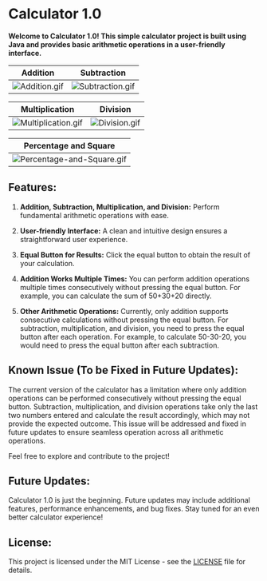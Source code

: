 # Calculator 1.0

**Welcome to Calculator 1.0! This simple calculator project is built using Java and provides basic arithmetic operations in a user-friendly interface.**

| Addition | Subtraction |
| --- | --- |
| ![Addition.gif](https://i.postimg.cc/Qxtqttn4/Addition.gif) | ![Subtraction.gif](https://i.postimg.cc/R0fdBDbv/Subtraction.gif) |

| Multiplication | Division |
| --- | --- |
| ![Multiplication.gif](https://i.postimg.cc/SRGtpvRn/Multiplication.gif) | ![Division.gif](https://i.postimg.cc/QMRzg7vd/Division.gif) |

| Percentage and Square |
| --- |
| ![Percentage-and-Square.gif](https://i.postimg.cc/h48YxfsK/Percentage-and-Square.gif) |


## Features:

1. **Addition, Subtraction, Multiplication, and Division:**
   Perform fundamental arithmetic operations with ease.

2. **User-friendly Interface:**
   A clean and intuitive design ensures a straightforward user experience.

3. **Equal Button for Results:**
   Click the equal button to obtain the result of your calculation.

4. **Addition Works Multiple Times:**
   You can perform addition operations multiple times consecutively without pressing the equal button. For example, you can calculate the sum of 50+30+20 directly.

5. **Other Arithmetic Operations:**
   Currently, only addition supports consecutive calculations without pressing the equal button. For subtraction, multiplication, and division, you need to press the equal button after each operation. For example, to calculate 50-30-20, you would need to press the equal button after each subtraction.

## Known Issue (To be Fixed in Future Updates):

The current version of the calculator has a limitation where only addition operations can be performed consecutively without pressing the equal button. Subtraction, multiplication, and division operations take only the last two numbers entered and calculate the result accordingly, which may not provide the expected outcome. This issue will be addressed and fixed in future updates to ensure seamless operation across all arithmetic operations.

Feel free to explore and contribute to the project!

## Future Updates:

Calculator 1.0 is just the beginning. Future updates may include additional features, performance enhancements, and bug fixes. Stay tuned for an even better calculator experience!

## License:

This project is licensed under the MIT License - see the [LICENSE](LICENSE) file for details.
